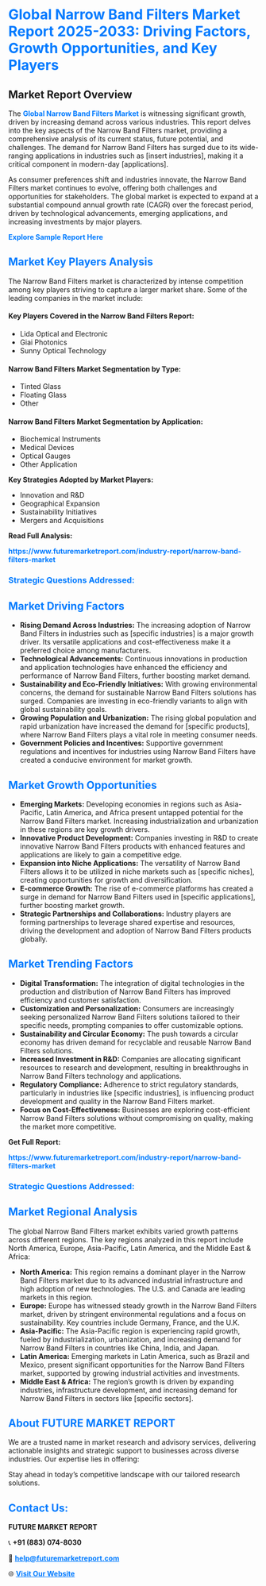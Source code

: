 <h1 style="color: #007BFF;">Global Narrow Band Filters Market Report 2025-2033: Driving Factors, Growth Opportunities, and Key Players</h1>

<section id="overview">
<h2>Market Report Overview</h2>
<p>The <a href="https://www.futuremarketreport.com/industry-report/narrow-band-filters-market" style="color: #007BFF; text-decoration: none;"><strong>Global Narrow Band Filters Market</strong></a> is witnessing significant growth, driven by increasing demand across various industries. This report delves into the key aspects of the Narrow Band Filters market, providing a comprehensive analysis of its current status, future potential, and challenges. The demand for Narrow Band Filters has surged due to its wide-ranging applications in industries such as [insert industries], making it a critical component in modern-day [applications].</p>
<p>As consumer preferences shift and industries innovate, the Narrow Band Filters market continues to evolve, offering both challenges and opportunities for stakeholders. The global market is expected to expand at a substantial compound annual growth rate (CAGR) over the forecast period, driven by technological advancements, emerging applications, and increasing investments by major players.</p>
</section>

<section id="overview">
<p><a href="https://www.futuremarketreport.com/request-sample/reportId=87638" style="color: #007BFF; text-decoration: none;"><strong>Explore Sample Report Here</strong></a></p>
</section>

<section id="key-players">
<h2 style="color: #007BFF;">Market Key Players Analysis</h2>
<p>The Narrow Band Filters market is characterized by intense competition among key players striving to capture a larger market share. Some of the leading companies in the market include:</p>
<h4>Key Players Covered in the Narrow Band Filters Report:</h4>
<ul><li>Lida Optical and Electronic</li><li>Giai Photonics</li><li>Sunny Optical Technology</li></ul>
<h4>Narrow Band Filters Market Segmentation by Type:</h4>
<ul><li>Tinted Glass</li><li>Floating Glass</li><li>Other</li></ul>

<h4>Narrow Band Filters Market Segmentation by Application:</h4>
<ul><li>Biochemical Instruments</li><li>Medical Devices</li><li>Optical Gauges</li><li>Other Application</li></ul>
<p><strong>Key Strategies Adopted by Market Players:</strong></p>
<ul>
<li>Innovation and R&D</li>
<li>Geographical Expansion</li>
<li>Sustainability Initiatives</li>
<li>Mergers and Acquisitions</li>
</ul>
</section>

<section>
<p><strong>Read Full Analysis: </strong></p><a href="https://www.futuremarketreport.com/industry-report/narrow-band-filters-market" style="color: #007BFF; text-decoration: none;"><strong>https://www.futuremarketreport.com/industry-report/narrow-band-filters-market</strong></a>
<h3 style="color: #007BFF;">Strategic Questions Addressed:</h3>
</section>

<section id="driving-factors">
<h2 style="color: #007BFF;">Market Driving Factors</h2>
<ul>
<li><strong>Rising Demand Across Industries:</strong> The increasing adoption of Narrow Band Filters in industries such as [specific industries] is a major growth driver. Its versatile applications and cost-effectiveness make it a preferred choice among manufacturers.</li>
<li><strong>Technological Advancements:</strong> Continuous innovations in production and application technologies have enhanced the efficiency and performance of Narrow Band Filters, further boosting market demand.</li>
<li><strong>Sustainability and Eco-Friendly Initiatives:</strong> With growing environmental concerns, the demand for sustainable Narrow Band Filters solutions has surged. Companies are investing in eco-friendly variants to align with global sustainability goals.</li>
<li><strong>Growing Population and Urbanization:</strong> The rising global population and rapid urbanization have increased the demand for [specific products], where Narrow Band Filters plays a vital role in meeting consumer needs.</li>
<li><strong>Government Policies and Incentives:</strong> Supportive government regulations and incentives for industries using Narrow Band Filters have created a conducive environment for market growth.</li>
</ul>
</section>

<section id="growth-opportunities">
<h2 style="color: #007BFF;">Market Growth Opportunities</h2>
<ul>
<li><strong>Emerging Markets:</strong> Developing economies in regions such as Asia-Pacific, Latin America, and Africa present untapped potential for the Narrow Band Filters market. Increasing industrialization and urbanization in these regions are key growth drivers.</li>
<li><strong>Innovative Product Development:</strong> Companies investing in R&D to create innovative Narrow Band Filters products with enhanced features and applications are likely to gain a competitive edge.</li>
<li><strong>Expansion into Niche Applications:</strong> The versatility of Narrow Band Filters allows it to be utilized in niche markets such as [specific niches], creating opportunities for growth and diversification.</li>
<li><strong>E-commerce Growth:</strong> The rise of e-commerce platforms has created a surge in demand for Narrow Band Filters used in [specific applications], further boosting market growth.</li>
<li><strong>Strategic Partnerships and Collaborations:</strong> Industry players are forming partnerships to leverage shared expertise and resources, driving the development and adoption of Narrow Band Filters products globally.</li>
</ul>
</section>

<section id="trending-factors">
<h2 style="color: #007BFF;">Market Trending Factors</h2>
<ul>
<li><strong>Digital Transformation:</strong> The integration of digital technologies in the production and distribution of Narrow Band Filters has improved efficiency and customer satisfaction.</li>
<li><strong>Customization and Personalization:</strong> Consumers are increasingly seeking personalized Narrow Band Filters solutions tailored to their specific needs, prompting companies to offer customizable options.</li>
<li><strong>Sustainability and Circular Economy:</strong> The push towards a circular economy has driven demand for recyclable and reusable Narrow Band Filters solutions.</li>
<li><strong>Increased Investment in R&D:</strong> Companies are allocating significant resources to research and development, resulting in breakthroughs in Narrow Band Filters technology and applications.</li>
<li><strong>Regulatory Compliance:</strong> Adherence to strict regulatory standards, particularly in industries like [specific industries], is influencing product development and quality in the Narrow Band Filters market.</li>
<li><strong>Focus on Cost-Effectiveness:</strong> Businesses are exploring cost-efficient Narrow Band Filters solutions without compromising on quality, making the market more competitive.</li>
</ul>
</section>

<section>
<p><strong>Get Full Report: </strong></p><a href="https://www.futuremarketreport.com/industry-report/narrow-band-filters-market" style="color: #007BFF; text-decoration: none;"><strong>https://www.futuremarketreport.com/industry-report/narrow-band-filters-market</strong></a>
<h3 style="color: #007BFF;">Strategic Questions Addressed:</h3>
</section>


<section id="regional-analysis">
<h2 style="color: #007BFF;">Market Regional Analysis</h2>
<p>The global Narrow Band Filters market exhibits varied growth patterns across different regions. The key regions analyzed in this report include North America, Europe, Asia-Pacific, Latin America, and the Middle East & Africa:</p>
<ul>
<li><strong>North America:</strong> This region remains a dominant player in the Narrow Band Filters market due to its advanced industrial infrastructure and high adoption of new technologies. The U.S. and Canada are leading markets in this region.</li>
<li><strong>Europe:</strong> Europe has witnessed steady growth in the Narrow Band Filters market, driven by stringent environmental regulations and a focus on sustainability. Key countries include Germany, France, and the U.K.</li>
<li><strong>Asia-Pacific:</strong> The Asia-Pacific region is experiencing rapid growth, fueled by industrialization, urbanization, and increasing demand for Narrow Band Filters in countries like China, India, and Japan.</li>
<li><strong>Latin America:</strong> Emerging markets in Latin America, such as Brazil and Mexico, present significant opportunities for the Narrow Band Filters market, supported by growing industrial activities and investments.</li>
<li><strong>Middle East & Africa:</strong> The region’s growth is driven by expanding industries, infrastructure development, and increasing demand for Narrow Band Filters in sectors like [specific sectors].</li>
</ul>
</section>

<footer>
<h2 style="color: #007BFF;">About FUTURE MARKET REPORT</h2>
<p>We are a trusted name in market research and advisory services, delivering actionable insights and strategic support to businesses across diverse industries. Our expertise lies in offering:</p>

<p>Stay ahead in today’s competitive landscape with our tailored research solutions.</p>

<h2 style="color: #007BFF;">Contact Us:</h2>
<p><strong>FUTURE MARKET REPORT</strong></p>
<p>📞 <strong>+91 (883) 074-8030</strong></p>
<p>📧 <strong><a href="mailto:help@futuremarketreport.com" style="color: #007BFF;">help@futuremarketreport.com</a></strong></p>
<p>🌐 <strong><a href="https://www.futuremarketreport.com/" style="color: #007BFF;">Visit Our Website</a></strong></p>
</footer>